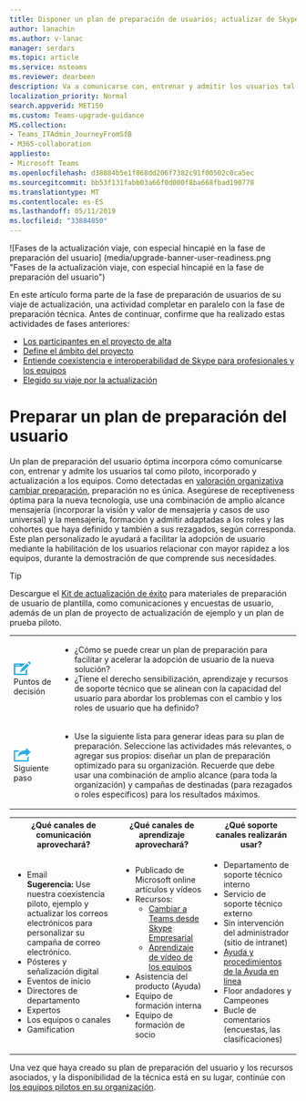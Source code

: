```yaml
---
title: Disponer un plan de preparación de usuarios; actualizar de Skype Empresarial a Teams
author: lanachin
ms.author: v-lanac
manager: serdars
ms.topic: article
ms.service: msteams
ms.reviewer: dearbeen
description: Va a comunicarse con, entrenar y admitir los usuarios tal como piloto, incorporado y actualización a los equipos
localization_priority: Normal
search.appverid: MET150
ms.custom: Teams-upgrade-guidance
MS.collection:
- Teams_ITAdmin_JourneyFromSfB
- M365-collaboration
appliesto:
- Microsoft Teams
ms.openlocfilehash: d38884b5e1f868dd206f7382c91f00502c0ca5ec
ms.sourcegitcommit: bb53f131fabb03a66f0d000f8ba668fbad190778
ms.translationtype: MT
ms.contentlocale: es-ES
ms.lasthandoff: 05/11/2019
ms.locfileid: "33884850"
---
```

![Fases de la actualización viaje, con especial hincapié en la fase de preparación del usuario] (media/upgrade-banner-user-readiness.png "Fases de la actualización viaje, con especial hincapié en la fase de preparación del usuario")

En este artículo forma parte de la fase de preparación de usuarios de su viaje de actualización, una actividad completar en paralelo con la fase de preparación técnica. Antes de continuar, confirme que ha realizado estas actividades de fases anteriores:

- [Los participantes en el proyecto de alta](upgrade-enlist-stakeholders.md)
- [Define el ámbito del proyecto](https://aka.ms/SkypetoTeams-Scope)
- [Entiende coexistencia e interoperabilidad de Skype para profesionales y los equipos](https://aka.ms/SkypeToTeams-Coexist)
- [Elegido su viaje por la actualización](upgrade-and-coexistence-of-skypeforbusiness-and-teams.md)

# <a name="prepare-a-user-readiness-plan"></a>Preparar un plan de preparación del usuario

Un plan de preparación del usuario óptima incorpora cómo comunicarse con, entrenar y admite los usuarios tal como piloto, incorporado y actualización a los equipos. Como detectadas en [valoración organizativa cambiar preparación](https://aka.ms/OrgReadiness), preparación no es única. Asegúrese de receptiveness óptima para la nueva tecnología, use una combinación de amplio alcance mensajería (incorporar la visión y valor de mensajería y casos de uso universal) y la mensajería, formación y admitir adaptadas a los roles y las cohortes que haya definido y también a sus rezagados, según corresponda. Este plan personalizado le ayudará a facilitar la adopción de usuario mediante la habilitación de los usuarios relacionar con mayor rapidez a los equipos, durante la demostración de que comprende sus necesidades.

> [!Tip]
> Descargue el [Kit de actualización de éxito](https://aka.ms/UpgradeSuccessKit) para materiales de preparación de usuario de plantilla, como comunicaciones y encuestas de usuario, además de un plan de proyecto de actualización de ejemplo y un plan de prueba piloto.

| | |
|---|---|
| ![](media/audio_conferencing_image7.png) <br/>Puntos de decisión|<ul><li>¿Cómo se puede crear un plan de preparación para facilitar y acelerar la adopción de usuario de la nueva solución?</li><li>¿Tiene el derecho sensibilización, aprendizaje y recursos de soporte técnico que se alinean con la capacidad del usuario para abordar los problemas con el cambio y los roles de usuario que ha definido?</li></ul> |
| ![](media/audio_conferencing_image9.png)<br/>Siguiente paso|<ul><li>Use la siguiente lista para generar ideas para su plan de preparación. Seleccione las actividades más relevantes, o agregar sus propios: diseñar un plan de preparación optimizado para su organización. Recuerde que debe usar una combinación de amplio alcance (para toda la organización) y campañas de destinadas (para rezagados o roles específicos) para los resultados máximos.</li></ul>|

<div class="mx-tableFixed">
<table>
<tbody>
<tr><th>¿Qué canales de comunicación aprovechará?</th><th>¿Qué canales de aprendizaje aprovechará?</th><th>¿Qué soporte canales realizarán usar?</th></tr>
<tr><td><ul><li>Email<br><strong>Sugerencia:</strong> Use nuestra coexistencia piloto, ejemplo y actualizar los correos electrónicos para personalizar su campaña de correo electrónico.</li><li>Pósteres y señalización digital</li><li>Eventos de inicio</li><li>Directores de departamento</li><li>Expertos</li><li>Los equipos o canales</li><li>Gamification</li></ul></td><td><ul><li>Publicado de Microsoft online artículos y vídeos</li><li>Recursos:<ul><li><a href="https://support.office.com/article/Switch-to-Teams-from-Skype-for-Business-6295a0ae-4e8e-4bba-a100-64cc951cc964" data-raw-source="[Switch to Teams from Skype for Business](https://support.office.com/article/Switch-to-Teams-from-Skype-for-Business-6295a0ae-4e8e-4bba-a100-64cc951cc964)">Cambiar a Teams desde Skype Empresarial</a></li><li><a href="https://support.office.com/article/microsoft-teams-video-training-4f108e54-240b-4351-8084-b1089f0d21d7?wt.mc_id=otc_home" data-raw-source="[Teams Video Training](https://support.office.com/article/microsoft-teams-video-training-4f108e54-240b-4351-8084-b1089f0d21d7?wt.mc_id=otc_home)">Aprendizaje de vídeo de los equipos</a></li></ul></li><li>Asistencia del producto (Ayuda)</li><li>Equipo de formación interna</li><li>Equipo de formación de socio</li></ul></td><td><ul><li>Departamento de soporte técnico interno</li><li>Servicio de soporte técnico externo</li><li>Sin intervención del administrador (sitio de intranet)</li><li><a href="https://support.office.com/teams" data-raw-source="[Online help and how-to](https://support.office.com/teams)">Ayuda y procedimientos de la Ayuda en línea</a></li><li>Floor andadores y Campeones</li><li>Bucle de comentarios (encuestas, las clasificaciones)</li></ul></td></tr>
</tbody>
</table>
</div>

Una vez que haya creado su plan de preparación del usuario y los recursos asociados, y la disponibilidad de la técnica está en su lugar, continúe con [los equipos pilotos en su organización](https://aka.ms/SkypeToTeams-Pilot).
